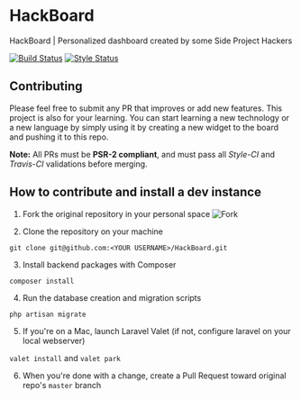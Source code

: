 # HackBoard
HackBoard | Personalized dashboard created by some Side Project Hackers

[![Build Status](https://travis-ci.org/SPHackers/HackBoard.svg?branch=master)](https://travis-ci.org/SPHackers/HackBoard)
[![Style Status](https://styleci.io/repos/65632396/shield)](https://styleci.io/repos/65632396/shield)

## Contributing

Please feel free to submit any PR that improves or add new features. This project is also for your learning. You can start learning a new technology or a new language by simply using it by creating a new widget to the board and pushing it to this repo.

**Note:** All PRs must be **PSR-2 compliant**, and must pass all *Style-CI* and *Travis-CI* validations before merging.

## How to contribute and install a dev instance
 
 1. Fork the original repository in your personal space
  ![Fork](http://i.imgur.com/YwMGlwg.png)

 2. Clone the repository on your machine
 
  `git clone git@github.com:<YOUR USERNAME>/HackBoard.git`

 3. Install backend packages with Composer

  `composer install`
  
 4. Run the database creation and migration scripts

  `php artisan migrate`
  
 5. If you're on a Mac, launch Laravel Valet (if not, configure laravel on your local webserver)
 
  `valet install` and `valet park`
 
 6. When you're done with a change, create a Pull Request toward original repo's `master` branch
